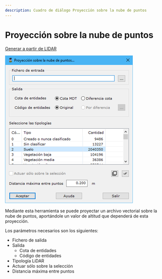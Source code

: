 ```yaml
---
description: Cuadro de diálogo Proyección sobre la nube de puntos
---
```


# Proyección sobre la nube de puntos

[Generar a partir de LIDAR](../../fichas-de-herramientas/ficha-de-herramientas-archivos-lidar/calcular-a-partir-de-lidar.md)

![Cuadro de di&#xE1;logo Proyecci&#xF3;n sobre la nube de puntos](../../../.gitbook/assets/image%20%28140%29.png)

Mediante esta herramienta se puede proyectar un archivo vectorial sobre la nube de puntos, aportándole un valor de altitud que dependerá de esta proyección.

Los parámetros necesarios son los siguientes:

* Fichero de salida
* Salida
  * Cota de entidades
  * Código de entidades
* Tipología LiDAR
* Actuar sólo sobre la selección
* Distancia máxima entre puntos

